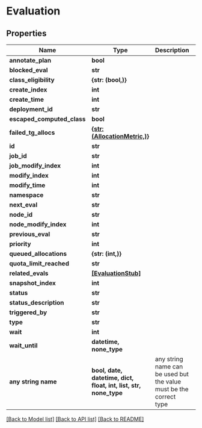# Evaluation


## Properties
Name | Type | Description | Notes
------------ | ------------- | ------------- | -------------
**annotate_plan** | **bool** |  | [optional] 
**blocked_eval** | **str** |  | [optional] 
**class_eligibility** | **{str: (bool,)}** |  | [optional] 
**create_index** | **int** |  | [optional] 
**create_time** | **int** |  | [optional] 
**deployment_id** | **str** |  | [optional] 
**escaped_computed_class** | **bool** |  | [optional] 
**failed_tg_allocs** | [**{str: (AllocationMetric,)}**](AllocationMetric.md) |  | [optional] 
**id** | **str** |  | [optional] 
**job_id** | **str** |  | [optional] 
**job_modify_index** | **int** |  | [optional] 
**modify_index** | **int** |  | [optional] 
**modify_time** | **int** |  | [optional] 
**namespace** | **str** |  | [optional] 
**next_eval** | **str** |  | [optional] 
**node_id** | **str** |  | [optional] 
**node_modify_index** | **int** |  | [optional] 
**previous_eval** | **str** |  | [optional] 
**priority** | **int** |  | [optional] 
**queued_allocations** | **{str: (int,)}** |  | [optional] 
**quota_limit_reached** | **str** |  | [optional] 
**related_evals** | [**[EvaluationStub]**](EvaluationStub.md) |  | [optional] 
**snapshot_index** | **int** |  | [optional] 
**status** | **str** |  | [optional] 
**status_description** | **str** |  | [optional] 
**triggered_by** | **str** |  | [optional] 
**type** | **str** |  | [optional] 
**wait** | **int** |  | [optional] 
**wait_until** | **datetime, none_type** |  | [optional] 
**any string name** | **bool, date, datetime, dict, float, int, list, str, none_type** | any string name can be used but the value must be the correct type | [optional]

[[Back to Model list]](../README.md#documentation-for-models) [[Back to API list]](../README.md#documentation-for-api-endpoints) [[Back to README]](../README.md)


